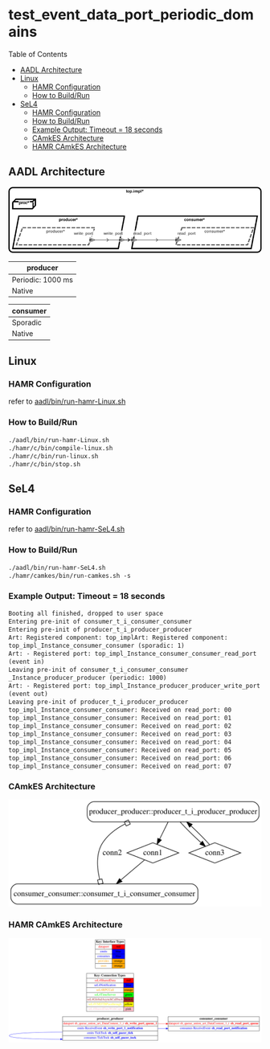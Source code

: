 # test_event_data_port_periodic_domains

 Table of Contents
  * [AADL Architecture](#aadl-architecture)
  * [Linux](#linux)
    * [HAMR Configuration](#hamr-configuration)
    * [How to Build/Run](#how-to-buildrun)
  * [SeL4](#sel4)
    * [HAMR Configuration](#hamr-configuration)
    * [How to Build/Run](#how-to-buildrun)
    * [Example Output: Timeout = 18 seconds](#example-output-timeout--18-seconds)
    * [CAmkES Architecture](#camkes-architecture)
    * [HAMR CAmkES Architecture](#hamr-camkes-architecture)

## AADL Architecture
![AADL Arch](aadl/diagrams/aadl-arch.png)

|producer|
|--|
|Periodic: 1000 ms|
|Native|



|consumer|
|--|
|Sporadic|
|Native|



## Linux
### HAMR Configuration
refer to [aadl/bin/run-hamr-Linux.sh](aadl/bin/run-hamr-Linux.sh)

### How to Build/Run
```
./aadl/bin/run-hamr-Linux.sh
./hamr/c/bin/compile-linux.sh
./hamr/c/bin/run-linux.sh
./hamr/c/bin/stop.sh
```
## SeL4
### HAMR Configuration
refer to [aadl/bin/run-hamr-SeL4.sh](aadl/bin/run-hamr-SeL4.sh)

### How to Build/Run
```
./aadl/bin/run-hamr-SeL4.sh
./hamr/camkes/bin/run-camkes.sh -s
```

### Example Output: Timeout = 18 seconds
```
Booting all finished, dropped to user space
Entering pre-init of consumer_t_i_consumer_consumer
Entering pre-init of producer_t_i_producer_producer
Art: Registered component: top_implArt: Registered component: top_impl_Instance_consumer_consumer (sporadic: 1)
Art: - Registered port: top_impl_Instance_consumer_consumer_read_port (event in)
Leaving pre-init of consumer_t_i_consumer_consumer
_Instance_producer_producer (periodic: 1000)
Art: - Registered port: top_impl_Instance_producer_producer_write_port (event out)
Leaving pre-init of producer_t_i_producer_producer
top_impl_Instance_consumer_consumer: Received on read_port: 00 
top_impl_Instance_consumer_consumer: Received on read_port: 01 
top_impl_Instance_consumer_consumer: Received on read_port: 02 
top_impl_Instance_consumer_consumer: Received on read_port: 03 
top_impl_Instance_consumer_consumer: Received on read_port: 04 
top_impl_Instance_consumer_consumer: Received on read_port: 05 
top_impl_Instance_consumer_consumer: Received on read_port: 06 
top_impl_Instance_consumer_consumer: Received on read_port: 07 
```

### CAmkES Architecture
![CAmkES Architecture](aadl/diagrams/CAmkES-arch-SeL4.svg)

### HAMR CAmkES Architecture
![HAMR CAmkES Architecture](aadl/diagrams/CAmkES-HAMR-arch-SeL4.svg)